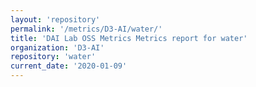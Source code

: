 ```yaml
---
layout: 'repository'
permalink: '/metrics/D3-AI/water/'
title: 'DAI Lab OSS Metrics Metrics report for water'
organization: 'D3-AI'
repository: 'water'
current_date: '2020-01-09'
---
```

